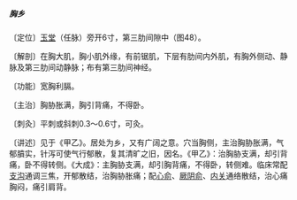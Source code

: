 ##### 胸乡

〔定位〕[玉堂](https://www.gmzyjc.com/read/zjs/zjs3.2.1-0.1.1.3.17.md)（任脉）旁开6寸，第三肋间隙中（图48）。

〔解剖〕在胸大肌，胸小肌外缘，有前锯肌，下层有肋间内外肌，有胸外侧动、静脉及第三肋间动静脉；布有第三肋间神经。

〔功能〕宽胸利膈。

〔主治〕胸胁胀满，胸引背痛，不得卧。

〔刺灸〕平刺或斜刺0.3～0.6寸，可灸。

〔讲述〕见于《甲乙》。居处为乡，又有广阔之意。穴当胸侧，主治胸胁胀满，气郁膹实，针泻可使气行郁散，复其清旷之旧，因名。《甲乙》：治胸胁支满，却引背痛，卧不得转侧。《大成》：主胸胁支满，却引胸背痛，不得卧，转侧难。临床常配[支沟](https://www.gmzyjc.com/read/zjs/zjs3.1.9-12-0.0.2.3.6.md)通调三焦，开郁散结，治胸胁胀痛；配[心俞](https://www.gmzyjc.com/read/zjs/zjs3.1.7-8-0.0.1.3.15.md)、[厥阴俞](https://www.gmzyjc.com/read/zjs/zjs3.1.7-8-0.0.1.3.14.md)、[内关](https://www.gmzyjc.com/read/zjs/zjs3.1.9-12-0.0.1.3.6.md)通络散结，治心痛胸闷，痛引肩背。

